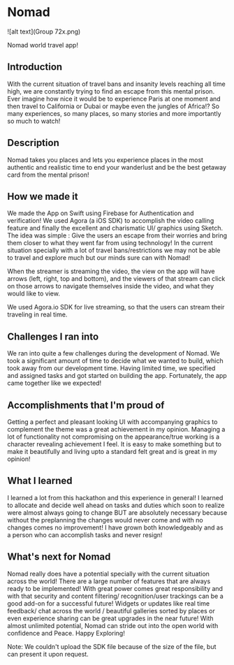 # Nomad

![alt text](Group 72x.png)

Nomad world travel app!

## Introduction 
With the current situation of travel bans and insanity levels reaching all time high, we are constantly trying to find an escape from this mental prison. Ever imagine how nice it would be to experience Paris at one moment and then travel to California or Dubai or maybe even the jungles of Africa!? So many experiences, so many places, so many stories and more importantly so much to watch!

## Description 

Nomad takes you places and lets you experience places in the most authentic and realistic time to end your wanderlust and be the best getaway card from the mental prison!

## How we made it

We made the App on Swift using Firebase for Authentication and verification! We used Agora (a iOS SDK) to accomplish the video calling feature and finally the excellent and charismatic UI/ graphics using Sketch. The idea was simple : Give the users an escape from their worries and bring them closer to what they went far from using technology! In the current situation specially with a lot of travel bans/restrictions we may not be able to travel and explore much but our minds sure can with Nomad!

When the streamer is streaming the video, the view on the app will have arrows (left, right, top and bottom), and the viewers of that stream can click on those arrows to navigate themselves inside the video, and what they would like to view.

We used Agora.io SDK for live streaming, so that the users can stream their traveling in real time.


## Challenges I ran into

We ran into quite a few challenges during the development of Nomad. We took a significant amount of time to decide what we wanted to build, which took away from our development time. Having limited time, we specified and assigned tasks and got started on building the app. Fortunately, the app came together like we expected!

## Accomplishments that I'm proud of
Getting a perfect and pleasant looking UI with accompanying graphics to complement the theme was a great achievement in my opinion. Managing a lot of functionality not compromising on the appearance/true working is a character revealing achievement I feel. It is easy to make something but to make it beautifully and living upto a standard felt great and is great in my opinion!

## What I learned
I learned a lot from this hackathon and this experience in general! I learned to allocate and decide well ahead on tasks and duties which soon to realize were almost always going to change BUT are absolutely necessary because without the preplanning the changes would never come and with no changes comes no improvement! I have grown both knowledgeably and as a person who can accomplish tasks and never resign!

## What's next for Nomad
Nomad really does have a potential specially with the current situation across the world! There are a large number of features that are always ready to be implemented! With great power comes great responsibility and with that security and content filtering/ recognition/user trackings can be a good add-on for a successful future! Widgets or updates like real time feedback/ chat across the world / beautiful galleries sorted by places or even experience sharing can be great upgrades in the near future! With almost unlimited potential, Nomad can stride out into the open world with confidence and Peace. Happy Exploring!

Note: We couldn't upload the SDK file because of the size of the file, but can present it upon request. 
